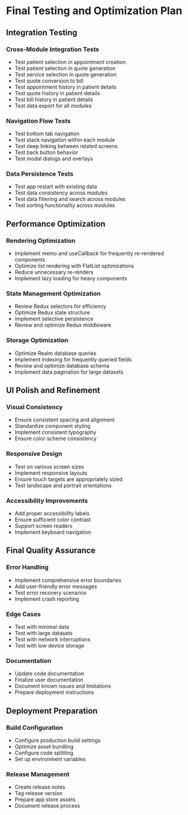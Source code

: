 # Final Testing and Optimization Plan

## Integration Testing

### Cross-Module Integration Tests
- Test patient selection in appointment creation
- Test patient selection in quote generation
- Test service selection in quote generation
- Test quote conversion to bill
- Test appointment history in patient details
- Test quote history in patient details
- Test bill history in patient details
- Test data export for all modules

### Navigation Flow Tests
- Test bottom tab navigation
- Test stack navigation within each module
- Test deep linking between related screens
- Test back button behavior
- Test modal dialogs and overlays

### Data Persistence Tests
- Test app restart with existing data
- Test data consistency across modules
- Test data filtering and search across modules
- Test sorting functionality across modules

## Performance Optimization

### Rendering Optimization
- Implement memo and useCallback for frequently re-rendered components
- Optimize list rendering with FlatList optimizations
- Reduce unnecessary re-renders
- Implement lazy loading for heavy components

### State Management Optimization
- Review Redux selectors for efficiency
- Optimize Redux state structure
- Implement selective persistence
- Review and optimize Redux middleware

### Storage Optimization
- Optimize Realm database queries
- Implement indexing for frequently queried fields
- Review and optimize database schema
- Implement data pagination for large datasets

## UI Polish and Refinement

### Visual Consistency
- Ensure consistent spacing and alignment
- Standardize component styling
- Implement consistent typography
- Ensure color scheme consistency

### Responsive Design
- Test on various screen sizes
- Implement responsive layouts
- Ensure touch targets are appropriately sized
- Test landscape and portrait orientations

### Accessibility Improvements
- Add proper accessibility labels
- Ensure sufficient color contrast
- Support screen readers
- Implement keyboard navigation

## Final Quality Assurance

### Error Handling
- Implement comprehensive error boundaries
- Add user-friendly error messages
- Test error recovery scenarios
- Implement crash reporting

### Edge Cases
- Test with minimal data
- Test with large datasets
- Test with network interruptions
- Test with low device storage

### Documentation
- Update code documentation
- Finalize user documentation
- Document known issues and limitations
- Prepare deployment instructions

## Deployment Preparation

### Build Configuration
- Configure production build settings
- Optimize asset bundling
- Configure code splitting
- Set up environment variables

### Release Management
- Create release notes
- Tag release version
- Prepare app store assets
- Document release process
